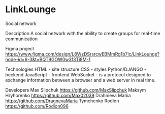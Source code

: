 # LinkLounge
Social network

Description
A social network with the ability to create groups for real-time communication

Figma project
https://www.figma.com/design/L8WzDSrsrcwEBMmRg1b7lc/LinkLounge?node-id=6-3&t=BQT9GOW0w3f3Ti8M-1

Technologies
HTML - site structure
CSS - styles
Python/DJANGO - beckend
JavaScript - frontend
WebSocket - is a protocol designed to exchange information between a browser and a web server in real time.

Developers
Max Slipchuk
https://github.com/MaxSlipchuk 
Maksym Hryhorenko
https://github.com/Max02039 
Drahnieva Mariia
https://github.com/DragnevaMaria
Tymchenko Rodion
https://github.com/Rodion096
